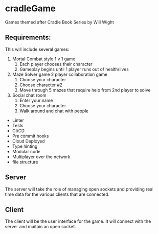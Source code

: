 # cradleGame
Games themed after Cradle Book Series by Will Wight

## Requirements:
This will include several games:
1. Mortal Combat style 1 v 1 game
   1. Each player chooses their character
   2. Gameplay begins until 1 player runs out of health/lives
2. Maze Solver game 2 player collaboration game
   1. Choose your character
   2. Choose character #2
   3. Move through 5 mazes that require help from 2nd player to solve
3. Social chat room
   1. Enter your name
   2. Choose your character
   3. Walk around and chat with people

- Linter
- Tests
- CI/CD
- Pre commit hooks
- Cloud Deployed
- Type hinting
- Modular code
- Multiplayer over the network
- file structure

## Server
The server will take the role of managing open sockets and providing real time data for the 
various clients that are connected.

## Client
The client will be the user interface for the game. It will connect with the server and maitain an 
open socket.
